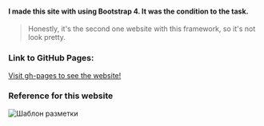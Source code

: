 #### I made this site with using Bootstrap 4. It was the condition to the task.  
> Honestly, it's the second one website with this framework, so it's not look pretty.

### Link to GitHub Pages:
[Visit gh-pages to see the website!](https://ereburg.github.io/testBelarusGov/ "Необязательная подсказка?")

### Reference for this website

![Шаблон разметки](https://pp.userapi.com/c858336/v858336562/34b3c/OTvpiFDNpNI.jpg "Нужен совет?")
